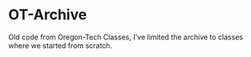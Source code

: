 # OT-Archive
Old code from Oregon-Tech Classes, I've limited the archive to classes where we started from scratch.

